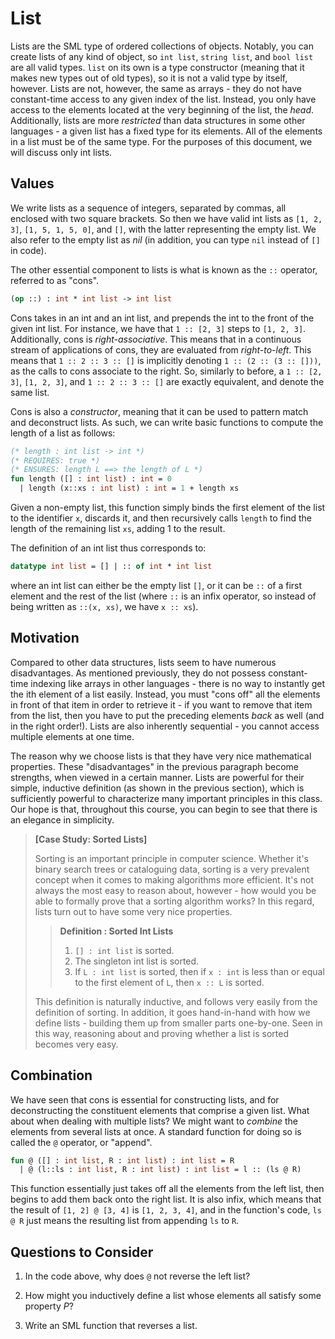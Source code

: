 # List

Lists are the SML type of ordered collections of objects. Notably, you can create lists of any kind of object, so `int list`, `string list`, and `bool list` are all valid types. `list` on its own is a type constructor (meaning that it makes new types out of old types), so it is not a valid type by itself, however. Lists are not, however, the same as arrays - they do not have constant-time access to any given index of the list. Instead, you only have access to the elements located at the very beginning of the list, the _head_. Additionally, lists are more _restricted_ than data structures in some other languages - a given list has a fixed type for its elements. All of the elements in a list must be of the same type. For the purposes of this document, we will discuss only int lists.

## Values

We write lists as a sequence of integers, separated by commas, all enclosed with two square brackets. So then we have valid int lists as `[1, 2, 3]`, `[1, 5, 1, 5, 0]`, and `[]`, with the latter representing the empty list. We also refer to the empty list as _nil_ (in addition, you can type `nil` instead of `[]` in code). 

The other essential component to lists is what is known as the `::` operator, referred to as "cons".
```sml
(op ::) : int * int list -> int list
```

Cons takes in an int and an int list, and prepends the int to the front of the given int list. For instance, we have that `1 :: [2, 3]` steps to `[1, 2, 3]`. Additionally, cons is _right-associative_. This means that in a continuous stream of applications of cons, they are evaluated from _right-to-left_. This means that `1 :: 2 :: 3 :: []` is implicitly denoting `1 :: (2 :: (3 :: []))`, as the calls to cons associate to the right. So, similarly to before, a `1 :: [2, 3]`, `[1, 2, 3]`, and `1 :: 2 :: 3 :: []` are exactly equivalent, and denote the same list.

Cons is also a _constructor_, meaning that it can be used to pattern match and deconstruct lists. As such, we can write basic functions to compute the length of a list as follows:
```sml
(* length : int list -> int *)
(* REQUIRES: true *)
(* ENSURES: length L ==> the length of L *)
fun length ([] : int list) : int = 0
  | length (x::xs : int list) : int = 1 + length xs
```
Given a non-empty list, this function simply binds the first element of the list to the identifier `x`, discards it, and then recursively calls `length` to find the length of the remaining list `xs`, adding 1 to the result.

The definition of an int list thus corresponds to:
```sml
datatype int list = [] | :: of int * int list
```
where an int list can either be the empty list `[]`, or it can be `::` of a first element and the rest of the list (where `::` is an infix operator, so instead of being written as `::(x, xs)`, we have `x :: xs`).

## Motivation

Compared to other data structures, lists seem to have numerous disadvantages. As mentioned previously, they do not possess constant-time indexing like arrays in other languages - there is no way to instantly get the ith element of a list easily. Instead, you must "cons off" all the elements in front of that item in order to retrieve it - if you want to remove that item from the list, then you have to put the preceding elements _back_ as well (and in the right order!). Lists are also inherently sequential - you cannot access multiple elements at one time. 

The reason why we choose lists is that they have very nice mathematical properties. These "disadvantages" in the previous paragraph become strengths, when viewed in a certain manner. Lists are powerful for their simple, inductive definition (as shown in the previous section), which is sufficiently powerful to characterize many important principles in this class. Our hope is that, throughout this course, you can begin to see that there is an elegance in simplicity.

> __[Case Study: Sorted Lists]__
> 
> Sorting is an important principle in computer science. Whether it's binary search trees or cataloguing data, sorting is a very prevalent concept when it comes to making algorithms more efficient. It's not always the most easy to reason about, however - how would you be able to formally prove that a sorting algorithm works? In this regard, lists turn out to have some very nice properties.
>
> > __Definition : Sorted Int Lists__
> > 
> >   1. `[] : int list` is sorted.
> >   2. The singleton int list is sorted.
> >   3. If `L : int list` is sorted, then if `x : int` is less than or equal to the first element of `L`, then `x :: L` is sorted.  
>
> This definition is naturally inductive, and follows very easily from the definition of sorting. In addition, it goes hand-in-hand with how we define lists - building them up from smaller parts one-by-one. Seen in this way, reasoning about and proving whether a list is sorted becomes very easy.

## Combination

We have seen that cons is essential for constructing lists, and for deconstructing the constituent elements that comprise a given list. What about when dealing with multiple lists? We might want to _combine_ the elements from several lists at once. A standard function for doing so is called the `@` operator, or "append".

```sml
fun @ ([] : int list, R : int list) : int list = R
  | @ (l::ls : int list, R : int list) : int list = l :: (ls @ R)
```

This function essentially just takes off all the elements from the left list, then begins to add them back onto the right list. It is also infix, which means that the result of `[1, 2] @ [3, 4]` is `[1, 2, 3, 4]`, and in the function's code, `ls @ R` just means the resulting list from appending `ls` to `R`.

## Questions to Consider
1. In the code above, why does `@` not reverse the left list?

2. How might you inductively define a list whose elements all satisfy some property _P_?

3. Write an SML function that reverses a list. 